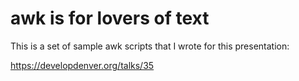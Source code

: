 # awk is for lovers of text

This is a set of sample awk scripts that I wrote for this presentation:

https://developdenver.org/talks/35
